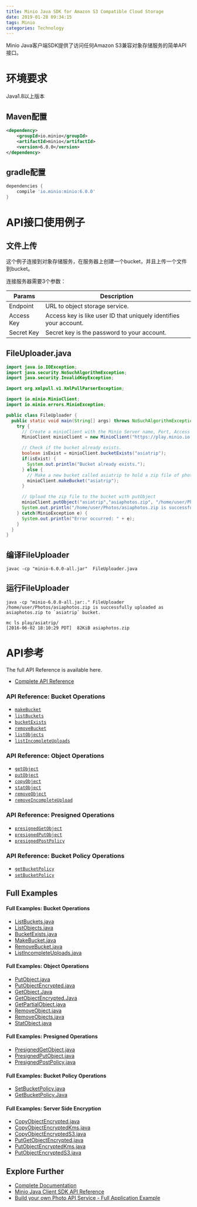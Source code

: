 ```yaml
---
title: Minio Java SDK for Amazon S3 Compatible Cloud Storage
date: 2019-01-28 09:34:15
tags: Minio
categories: Technology
---
```


Minio Java客户端SDK提供了访问任何Amazon S3兼容对象存储服务的简单API接口。

# 环境要求

Java1.8以上版本

## Maven配置

```xml
<dependency>
    <groupId>io.minio</groupId>
    <artifactId>minio</artifactId>
    <version>6.0.0</version>
</dependency>
```

## gradle配置

```groovy
dependencies {
    compile 'io.minio:minio:6.0.0'
}
```

# API接口使用例子

## 文件上传

这个例子连接到对象存储服务，在服务器上创建一个bucket，并且上传一个文件到bucket。

连接服务器需要3个参数：

| Params     | Description                                                  |
| ---------- | ------------------------------------------------------------ |
| Endpoint   | URL to object storage service.                               |
| Access Key | Access key is like user ID that uniquely identifies your account. |
| Secret Key | Secret key is the password to your account.                  |

## FileUploader.java

```java
import java.io.IOException;
import java.security.NoSuchAlgorithmException;
import java.security.InvalidKeyException;

import org.xmlpull.v1.XmlPullParserException;

import io.minio.MinioClient;
import io.minio.errors.MinioException;

public class FileUploader {
  public static void main(String[] args) throws NoSuchAlgorithmException, IOException, InvalidKeyException, XmlPullParserException {
    try {
      // Create a minioClient with the Minio Server name, Port, Access key and Secret key.
      MinioClient minioClient = new MinioClient("https://play.minio.io:9000", "Q3AM3UQ867SPQQA43P2F", "zuf+tfteSlswRu7BJ86wekitnifILbZam1KYY3TG");

      // Check if the bucket already exists.
      boolean isExist = minioClient.bucketExists("asiatrip");
      if(isExist) {
        System.out.println("Bucket already exists.");
      } else {
        // Make a new bucket called asiatrip to hold a zip file of photos.
        minioClient.makeBucket("asiatrip");
      }

      // Upload the zip file to the bucket with putObject
      minioClient.putObject("asiatrip","asiaphotos.zip", "/home/user/Photos/asiaphotos.zip");
      System.out.println("/home/user/Photos/asiaphotos.zip is successfully uploaded as asiaphotos.zip to `asiatrip` bucket.");
    } catch(MinioException e) {
      System.out.println("Error occurred: " + e);
    }
  }
}
```

## 编译FileUploader

```shell
javac -cp "minio-6.0.0-all.jar"  FileUploader.java
```

## 运行FileUploader

```shell
java -cp "minio-6.0.0-all.jar:." FileUploader
/home/user/Photos/asiaphotos.zip is successfully uploaded as asiaphotos.zip to `asiatrip` bucket.

mc ls play/asiatrip/
[2016-06-02 18:10:29 PDT]  82KiB asiaphotos.zip
```

# API参考

The full API Reference is available here.

- [Complete API Reference](https://docs.minio.io/docs/java-client-api-reference)

### API Reference: Bucket Operations

- [`makeBucket`](https://docs.minio.io/docs/java-client-api-reference#makeBucket)
- [`listBuckets`](https://docs.minio.io/docs/java-client-api-reference#listBuckets)
- [`bucketExists`](https://docs.minio.io/docs/java-client-api-reference#bucketExists)
- [`removeBucket`](https://docs.minio.io/docs/java-client-api-reference#removeBucket)
- [`listObjects`](https://docs.minio.io/docs/java-client-api-reference#listObjects)
- [`listIncompleteUploads`](https://docs.minio.io/docs/java-client-api-reference#listIncompleteUploads)

### API Reference: Object Operations

- [`getObject`](https://docs.minio.io/docs/java-client-api-reference#getObject)
- [`putObject`](https://docs.minio.io/docs/java-client-api-reference#putObject)
- [`copyObject`](https://docs.minio.io/docs/java-client-api-reference#copyObject)
- [`statObject`](https://docs.minio.io/docs/java-client-api-reference#statObject)
- [`removeObject`](https://docs.minio.io/docs/java-client-api-reference#removeObject)
- [`removeIncompleteUpload`](https://docs.minio.io/docs/java-client-api-reference#removeIncompleteUpload)

### API Reference: Presigned Operations

- [`presignedGetObject`](https://docs.minio.io/docs/java-client-api-reference#presignedGetObject)
- [`presignedPutObject`](https://docs.minio.io/docs/java-client-api-reference#presignedPutObject)
- [`presignedPostPolicy`](https://docs.minio.io/docs/java-client-api-reference#presignedPostPolicy)

### API Reference: Bucket Policy Operations

- [`getBucketPolicy`](https://docs.minio.io/docs/java-client-api-reference#getBucketPolicy)
- [`setBucketPolicy`](https://docs.minio.io/docs/java-client-api-reference#setBucketPolicy)

## Full Examples

#### Full Examples: Bucket Operations

- [ListBuckets.java](https://github.com/minio/minio-java/tree/master/examples/ListBuckets.java)
- [ListObjects.java](https://github.com/minio/minio-java/tree/master/examples/ListObjects.java)
- [BucketExists.java](https://github.com/minio/minio-java/tree/master/examples/BucketExists.java)
- [MakeBucket.java](https://github.com/minio/minio-java/tree/master/examples/MakeBucket.java)
- [RemoveBucket.java](https://github.com/minio/minio-java/tree/master/examples/RemoveBucket.java)
- [ListIncompleteUploads.java](https://github.com/minio/minio-java/tree/master/examples/ListIncompleteUploads.java)

#### Full Examples: Object Operations

- [PutObject.java](https://github.com/minio/minio-java/tree/master/examples/PutObject.java)
- [PutObjectEncrypted.java](https://github.com/minio/minio-java/tree/master/examples/PutObjectEncrypted.java)
- [GetObject.Java](https://github.com/minio/minio-java/tree/master/examples/GetObject.java)
- [GetObjectEncrypted.Java](https://github.com/minio/minio-java/tree/master/examples/GetObjectEncrypted.java)
- [GetPartialObject.java](https://github.com/minio/minio-java/tree/master/examples/GetPartialObject.java)
- [RemoveObject.java](https://github.com/minio/minio-java/tree/master/examples/RemoveObject.java)
- [RemoveObjects.java](https://github.com/minio/minio-java/tree/master/examples/RemoveObjects.java)
- [StatObject.java](https://github.com/minio/minio-java/tree/master/examples/StatObject.java)

#### Full Examples: Presigned Operations

- [PresignedGetObject.java](https://github.com/minio/minio-java/tree/master/examples/PresignedGetObject.java)
- [PresignedPutObject.java](https://github.com/minio/minio-java/tree/master/examples/PresignedPutObject.java)
- [PresignedPostPolicy.java](https://github.com/minio/minio-java/tree/master/examples/PresignedPostPolicy.java)

#### Full Examples: Bucket Policy Operations

- [SetBucketPolicy.java](https://github.com/minio/minio-java/tree/master/examples/SetBucketPolicy.java)
- [GetBucketPolicy.Java](https://github.com/minio/minio-java/tree/master/examples/GetBucketPolicy.java)

#### Full Examples: Server Side Encryption

- [CopyObjectEncrypted.java](https://github.com/minio/minio-java/tree/master/examples/CopyObjectEncrypted.java)
- [CopyObjectEncryptedKms.java](https://github.com/minio/minio-java/tree/master/examples/CopyObjectEncryptedKms.java)
- [CopyObjectEncryptedS3.java](https://github.com/minio/minio-java/tree/master/examples/CopyObjectEncryptedS3.java)
- [PutGetObjectEncrypted.java](https://github.com/minio/minio-java/tree/master/examples/PutGetObjectEncrypted.java)
- [PutObjectEncryptedKms.java](https://github.com/minio/minio-java/tree/master/examples/PutObjectEncryptedKms.java)
- [PutObjectEncryptedS3.java](https://github.com/minio/minio-java/tree/master/examples/PutObjectEncryptedS3.java)

## Explore Further

- [Complete Documentation](https://docs.minio.io/)
- [Minio Java Client SDK API Reference](https://docs.minio.io/docs/java-client-api-reference)
- [Build your own Photo API Service - Full Application Example](https://docs.minio.io/docs/java-photo-api-service)